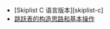 * [Skiplist C 语言版本][skiplist-c]
* [跳跃表的构造思路和基本操作](https://writings.sh/post/data-structure-skiplist)

